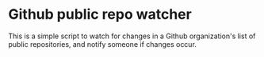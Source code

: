 # Github public repo watcher
This is a simple script to watch for changes in a Github organization's list of public repositories, and notify someone if changes occur.

